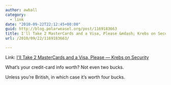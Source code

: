 ```yaml
---
author: awball
category:
  - link
date: "2010-09-22T22:12:45+00:00"
guid: http://blog.polarweasel.org/post/1169183663
title: I'll Take 2 MasterCards and a Visa, Please &mdash; Krebs on Security
url: /2010/09/22/1169183663/

---
```

Link: [I'll Take 2 MasterCards and a Visa, Please &mdash; Krebs on Security](http://krebsonsecurity.com/2010/09/ill-take-2-mastercards-and-a-visa-please/)

What’s your credit-card info worth? Not even two bucks.

Unless you’re British, in which case it’s worth four bucks.
